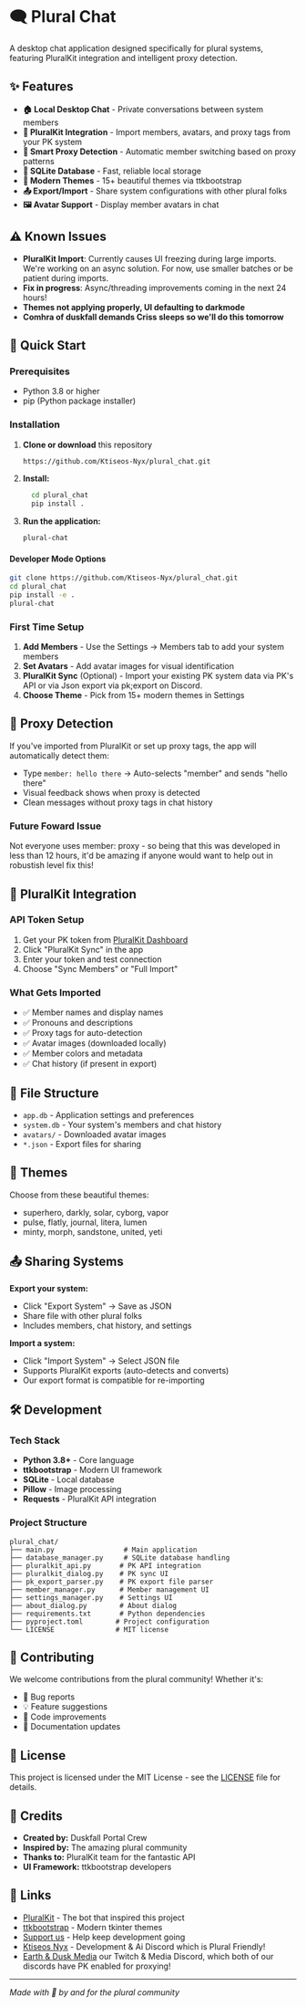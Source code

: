 # 🗨️ Plural Chat

A desktop chat application designed specifically for plural systems, featuring PluralKit integration and intelligent proxy detection.

## ✨ Features

- **🏠 Local Desktop Chat** - Private conversations between system members
- **🔗 PluralKit Integration** - Import members, avatars, and proxy tags from your PK system
- **🎯 Smart Proxy Detection** - Automatic member switching based on proxy patterns
- **💾 SQLite Database** - Fast, reliable local storage
- **🎨 Modern Themes** - 15+ beautiful themes via ttkbootstrap
- **📤 Export/Import** - Share system configurations with other plural folks
- **🖼️ Avatar Support** - Display member avatars in chat

## ⚠️ Known Issues

- **PluralKit Import**: Currently causes UI freezing during large imports. We're
   working on an async solution. For now, use smaller batches or be patient during
   imports.
- **Fix in progress**: Async/threading improvements coming in the next 24 hours!
- **Themes not applying properly, UI defaulting to darkmode**
- **Comhra of duskfall demands Criss sleeps so we'll do this tomorrow**

## 🚀 Quick Start

### Prerequisites

- Python 3.8 or higher
- pip (Python package installer)

### Installation

1. **Clone or download** this repository
   ```bash
   https://github.com/Ktiseos-Nyx/plural_chat.git
   ```
3. **Install:**
   ```bash
     cd plural_chat
     pip install .
   ```
4. **Run the application:**
   ```bash
   plural-chat
   ```
#### Developer Mode Options

   ```bash
  git clone https://github.com/Ktiseos-Nyx/plural_chat.git
  cd plural_chat
  pip install -e .
  plural-chat
   ```

### First Time Setup

1. **Add Members** - Use the Settings → Members tab to add your system members
2. **Set Avatars** - Add avatar images for visual identification
3. **PluralKit Sync** (Optional) - Import your existing PK system data via PK's API or via Json export via pk;export on Discord.
4. **Choose Theme** - Pick from 15+ modern themes in Settings

## 🎯 Proxy Detection

If you've imported from PluralKit or set up proxy tags, the app will automatically detect them:

- Type `member: hello there` → Auto-selects "member" and sends "hello there"
- Visual feedback shows when proxy is detected
- Clean messages without proxy tags in chat history

### Future Foward Issue
Not everyone uses member: proxy - so being that this was developed in less than 12 hours, it'd be amazing if anyone would want to help out in robustish level fix this!

## 🔧 PluralKit Integration

### API Token Setup

1. Get your PK token from [PluralKit Dashboard](https://dash.pluralkit.me/dash/token)
2. Click "PluralKit Sync" in the app
3. Enter your token and test connection
4. Choose "Sync Members" or "Full Import"

### What Gets Imported

- ✅ Member names and display names
- ✅ Pronouns and descriptions  
- ✅ Proxy tags for auto-detection
- ✅ Avatar images (downloaded locally)
- ✅ Member colors and metadata
- ✅ Chat history (if present in export)

## 📁 File Structure

- `app.db` - Application settings and preferences
- `system.db` - Your system's members and chat history  
- `avatars/` - Downloaded avatar images
- `*.json` - Export files for sharing

## 🎨 Themes

Choose from these beautiful themes:
- superhero, darkly, solar, cyborg, vapor
- pulse, flatly, journal, litera, lumen
- minty, morph, sandstone, united, yeti

## 📤 Sharing Systems

**Export your system:**
- Click "Export System" → Save as JSON
- Share file with other plural folks
- Includes members, chat history, and settings

**Import a system:**
- Click "Import System" → Select JSON file
- Supports PluralKit exports (auto-detects and converts)
- Our export format is compatible for re-importing

## 🛠️ Development

### Tech Stack

- **Python 3.8+** - Core language
- **ttkbootstrap** - Modern UI framework
- **SQLite** - Local database
- **Pillow** - Image processing
- **Requests** - PluralKit API integration

### Project Structure

```
plural_chat/
├── main.py                 # Main application
├── database_manager.py     # SQLite database handling
├── pluralkit_api.py       # PK API integration
├── pluralkit_dialog.py    # PK sync UI
├── pk_export_parser.py    # PK export file parser
├── member_manager.py      # Member management UI
├── settings_manager.py    # Settings UI
├── about_dialog.py        # About dialog
├── requirements.txt       # Python dependencies
├── pyproject.toml        # Project configuration
└── LICENSE               # MIT license
```

## 🤝 Contributing

We welcome contributions from the plural community! Whether it's:

- 🐛 Bug reports
- 💡 Feature suggestions  
- 🔧 Code improvements
- 📖 Documentation updates

## 📄 License

This project is licensed under the MIT License - see the [LICENSE](LICENSE) file for details.

## 💝 Credits

- **Created by:** Duskfall Portal Crew
- **Inspired by:** The amazing plural community
- **Thanks to:** PluralKit team for the fantastic API
- **UI Framework:** ttkbootstrap developers

## 🔗 Links

- [PluralKit](https://pluralkit.me) - The bot that inspired this project
- [ttkbootstrap](https://ttkbootstrap.readthedocs.io) - Modern tkinter themes
- [Support us](https://ko-fi.com/duskfallcrew) - Help keep development going
- [Ktiseos Nyx](https://discord.gg/HhBSvM9gBY) - Development & Ai Discord which is Plural Friendly! 
- [Earth & Dusk Media](https://discord.gg/5t2kYxt7An) our Twitch & Media Discord, which both of our discords have PK enabled for proxying!

---

*Made with 💜 by and for the plural community*
